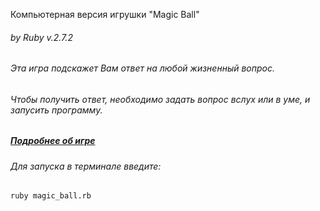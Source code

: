 Компьютерная версия игрушки "Magic Ball"
###### by Ruby v.2.7.2

###### Эта игра подскажет Вам ответ на любой жизненный вопрос.
###### Чтобы получить ответ, необходимо задать вопрос вслух или в уме, и запусить программу.

##### [Подробнее об игре](https://ru.wikipedia.org/wiki/Magic_8_ball)

###### Для запуска в терминале введите:
```ruby magic_ball.rb```
